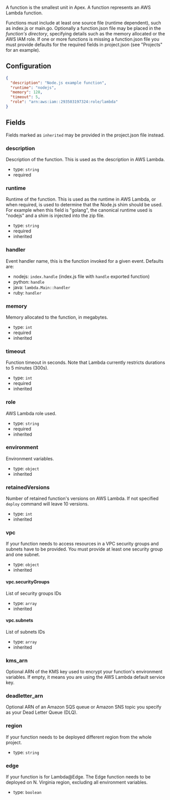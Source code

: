 
A function is the smallest unit in Apex. A function represents an AWS Lambda function.

Functions must include at least one source file (runtime dependent), such as index.js or main.go. Optionally a function.json file may be placed in the _function's directory_, specifying details such as the memory allocated or the AWS IAM role. If one or more functions is missing a function.json file you must provide defaults for the required fields in project.json (see "Projects" for an example).

## Configuration

```json
{
  "description": "Node.js example function",
  "runtime": "nodejs",
  "memory": 128,
  "timeout": 5,
  "role": "arn:aws:iam::293503197324:role/lambda"
}
```

## Fields

Fields marked as `inherited` may be provided in the project.json file instead.

### description

Description of the function. This is used as the description in AWS Lambda.

- type: `string`
- required

### runtime

Runtime of the function. This is used as the runtime in AWS Lambda, or when required, is used to determine that the Node.js shim should be used. For example when this field is "golang", the canonical runtime used is "nodejs" and a shim is injected into the zip file.

- type: `string`
- required
- inherited

### handler

Event handler name, this is the function invoked for a given event. Defaults are:

- nodejs: `index.handle` (index.js file with `handle` exported function)
- python: `handle`
- java: `lambda.Main::handler`
- ruby: `handler`

### memory

Memory allocated to the function, in megabytes.

- type: `int`
- required
- inherited

### timeout

Function timeout in seconds. Note that Lambda currently restricts durations to 5 minutes (300s).

- type: `int`
- required
- inherited

### role

AWS Lambda role used.

- type: `string`
- required
- inherited

### environment

Environment variables.

- type: `object`
- inherited

### retainedVersions

Number of retained function's versions on AWS Lambda. If not specified `deploy` command will leave 10 versions.

- type: `int`
- inherited

### vpc

If your function needs to access resources in a VPC security groups and subnets have to be provided. You must provide at least one security group and one subnet.

- type: `object`
- inherited

#### vpc.securityGroups

List of security groups IDs

- type: `array`
- inherited

#### vpc.subnets

List of subnets IDs

- type: `array`
- inherited

### kms_arn

Optional ARN of the KMS key used to encrypt your function's environment variables. If empty, it means you are using the AWS Lambda default service key.

### deadletter_arn

Optional ARN of an Amazon SQS queue or Amazon SNS topic you specify as your Dead Letter Queue (DLQ).

### region

If your function needs to be deployed different region from the whole project.

- type: `string`

### edge

If your function is for Lambda@Edge. The Edge function needs to be deployed on N. Virginia region, excluding all environment variables.

- type: `boolean`
